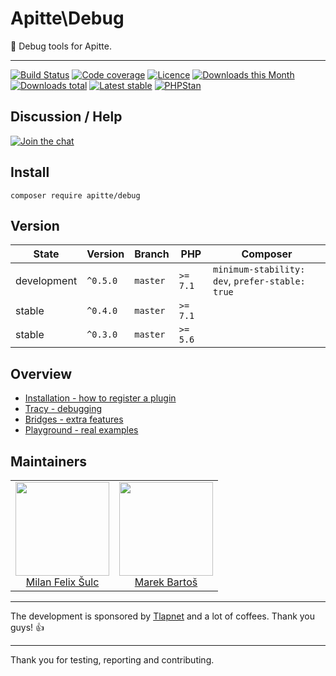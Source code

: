 # Apitte\Debug

:wrench: Debug tools for Apitte.

-----

[![Build Status](https://img.shields.io/travis/apitte/debug.svg?style=flat-square)](https://travis-ci.org/apitte/debug)
[![Code coverage](https://img.shields.io/coveralls/apitte/debug.svg?style=flat-square)](https://coveralls.io/r/apitte/debug)
[![Licence](https://img.shields.io/packagist/l/apitte/debug.svg?style=flat-square)](https://packagist.org/packages/apitte/debug)
[![Downloads this Month](https://img.shields.io/packagist/dm/apitte/debug.svg?style=flat-square)](https://packagist.org/packages/apitte/debug)
[![Downloads total](https://img.shields.io/packagist/dt/apitte/debug.svg?style=flat-square)](https://packagist.org/packages/apitte/debug)
[![Latest stable](https://img.shields.io/packagist/v/apitte/debug.svg?style=flat-square)](https://packagist.org/packages/apitte/debug)
[![PHPStan](https://img.shields.io/badge/PHPStan-enabled-brightgreen.svg?style=flat)](https://github.com/phpstan/phpstan)

## Discussion / Help

[![Join the chat](https://img.shields.io/gitter/room/apitte/apitte.svg?style=flat-square)](http://bit.ly/apittegitter)

## Install

```
composer require apitte/debug
```

## Version

| State       | Version      | Branch   | PHP      | Composer                                        |
|-------------|--------------|----------|----------|-------------------------------------------------|
| development | `^0.5.0`     | `master` | `>= 7.1` | `minimum-stability: dev`, `prefer-stable: true` |
| stable      | `^0.4.0`     | `master` | `>= 7.1` |                                                 |
| stable      | `^0.3.0`     | `master` | `>= 5.6` |                                                 |

## Overview

- [Installation - how to register a plugin](https://github.com/apitte/debug/tree/master/.docs#plugin)
- [Tracy - debugging](https://github.com/apitte/debug/tree/master/.docs#tracy)
- [Bridges - extra features](https://github.com/apitte/debug/tree/master/.docs#bridges)
- [Playground - real examples](https://github.com/apitte/debug/tree/master/.docs#playground)

## Maintainers

<table>
  <tbody>
    <tr>
      <td align="center">
        <a href="https://github.com/f3l1x">
            <img width="150" height="150" src="https://avatars2.githubusercontent.com/u/538058?v=3&s=150">
        </a>
        </br>
        <a href="https://github.com/f3l1x">Milan Felix Šulc</a>
      </td>
      <td align="center">
        <a href="https://github.com/mabar">
            <img width="150" height="150" src="https://avatars0.githubusercontent.com/u/20974277?s=150&v=4">
        </a>
        </br>
        <a href="https://github.com/mabar">Marek Bartoš</a>
      </td>
    </tr>
  </tbody>
</table>

-----

The development is sponsored by [Tlapnet](http://www.tlapnet.cz) and a lot of coffees. Thank you guys! :+1:

-----

Thank you for testing, reporting and contributing.
